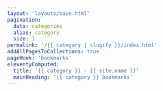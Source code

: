 ```yaml
---
layout: 'layouts/base.html'
pagination:
  data: categories
  alias: category
  size: 1
permalink: '/{{ category | slugify }}/index.html'
addAllPagesToCollections: true
pageHook: 'bookmarks'
eleventyComputed:
  title: '{{ category }} - {{ site.name }}'
  mainHeading: '{{ category }} bookmarks'
---
```

